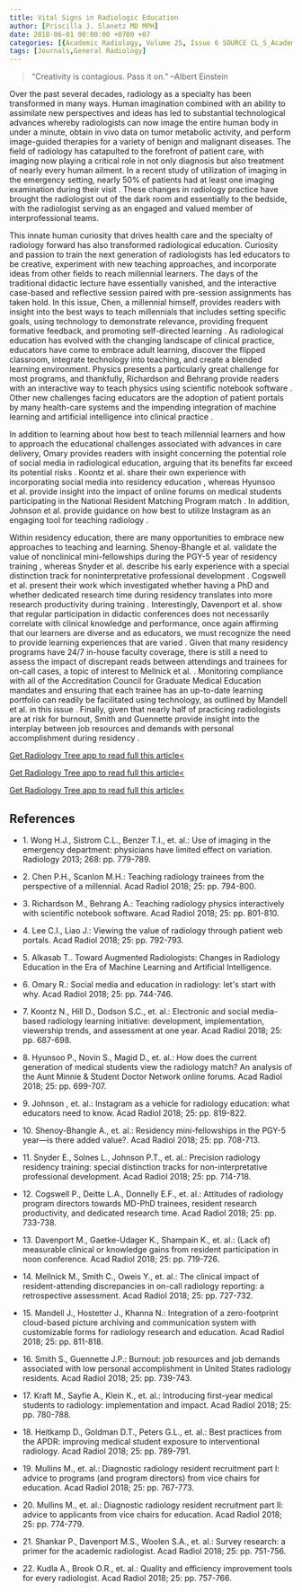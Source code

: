 ```yaml
---
title: Vital Signs in Radiologic Education
author: [Priscilla J. Slanetz MD MPH]
date: 2018-06-01 00:00:00 +0700 +07
categories: [{Academic Radiology, Volume 25, Issue 6 SOURCE CL_S_AcademicRadiologyVolume25Issue6 1}]
tags: [Journals,General Radiology]
---
```

> “Creativity is contagious. Pass it on.” –Albert Einstein

Over the past several decades, radiology as a specialty has been transformed in many ways. Human imagination combined with an ability to assimilate new perspectives and ideas has led to substantial technological advances whereby radiologists can now image the entire human body in under a minute, obtain in vivo data on tumor metabolic activity, and perform image-guided therapies for a variety of benign and malignant diseases. The field of radiology has catapulted to the forefront of patient care, with imaging now playing a critical role in not only diagnosis but also treatment of nearly every human ailment. In a recent study of utilization of imaging in the emergency setting, nearly 50% of patients had at least one imaging examination during their visit . These changes in radiology practice have brought the radiologist out of the dark room and essentially to the bedside, with the radiologist serving as an engaged and valued member of interprofessional teams.

This innate human curiosity that drives health care and the specialty of radiology forward has also transformed radiological education. Curiosity and passion to train the next generation of radiologists has led educators to be creative, experiment with new teaching approaches, and incorporate ideas from other fields to reach millennial learners. The days of the traditional didactic lecture have essentially vanished, and the interactive case-based and reflective session paired with pre-session assignments has taken hold. In this issue, Chen, a millennial himself, provides readers with insight into the best ways to teach millennials that includes setting specific goals, using technology to demonstrate relevance, providing frequent formative feedback, and promoting self-directed learning . As radiological education has evolved with the changing landscape of clinical practice, educators have come to embrace adult learning, discover the flipped classroom, integrate technology into teaching, and create a blended learning environment. Physics presents a particularly great challenge for most programs, and thankfully, Richardson and Behrang provide readers with an interactive way to teach physics using scientific notebook software . Other new challenges facing educators are the adoption of patient portals by many health-care systems and the impending integration of machine learning and artificial intelligence into clinical practice .

In addition to learning about how best to teach millennial learners and how to approach the educational challenges associated with advances in care delivery, Omary provides readers with insight concerning the potential role of social media in radiological education, arguing that its benefits far exceed its potential risks . Koontz et al. share their own experience with incorporating social media into residency education , whereas Hyunsoo et al. provide insight into the impact of online forums on medical students participating in the National Resident Matching Program match . In addition, Johnson et al. provide guidance on how best to utilize Instagram as an engaging tool for teaching radiology .

Within residency education, there are many opportunities to embrace new approaches to teaching and learning. Shenoy-Bhangle et al. validate the value of nonclinical mini-fellowships during the PGY-5 year of residency training , whereas Snyder et al. describe his early experience with a special distinction track for noninterpretative professional development . Cogswell et al. present their work which investigated whether having a PhD and whether dedicated research time during residency translates into more research productivity during training . Interestingly, Davenport et al. show that regular participation in didactic conferences does not necessarily correlate with clinical knowledge and performance, once again affirming that our learners are diverse and as educators, we must recognize the need to provide learning experiences that are varied . Given that many residency programs have 24/7 in-house faculty coverage, there is still a need to assess the impact of discrepant reads between attendings and trainees for on-call cases, a topic of interest to Mellnick et al. . Monitoring compliance with all of the Accreditation Council for Graduate Medical Education mandates and ensuring that each trainee has an up-to-date learning portfolio can readily be facilitated using technology, as outlined by Mandell et al. in this issue . Finally, given that nearly half of practicing radiologists are at risk for burnout, Smith and Guennette provide insight into the interplay between job resources and demands with personal accomplishment during residency .

[Get Radiology Tree app to read full this article<](https://clinicalpub.com/app)

[Get Radiology Tree app to read full this article<](https://clinicalpub.com/app)

[Get Radiology Tree app to read full this article<](https://clinicalpub.com/app)

## References

- 1\. Wong H.J., Sistrom C.L., Benzer T.I., et. al.: Use of imaging in the emergency department: physicians have limited effect on variation. Radiology 2013; 268: pp. 779-789.


- 2\. Chen P.H., Scanlon M.H.: Teaching radiology trainees from the perspective of a millennial. Acad Radiol 2018; 25: pp. 794-800.


- 3\. Richardson M., Behrang A.: Teaching radiology physics interactively with scientific notebook software. Acad Radiol 2018; 25: pp. 801-810.


- 4\. Lee C.I., Liao J.: Viewing the value of radiology through patient web portals. Acad Radiol 2018; 25: pp. 792-793.


- 5\.  Alkasab T.. Toward Augmented Radiologists: Changes in Radiology Education in the Era of Machine Learning and Artificial Intelligence.


- 6\. Omary R.: Social media and education in radiology: let's start with why. Acad Radiol 2018; 25: pp. 744-746.


- 7\. Koontz N., Hill D., Dodson S.C., et. al.: Electronic and social media-based radiology learning initiative: development, implementation, viewership trends, and assessment at one year. Acad Radiol 2018; 25: pp. 687-698.


- 8\. Hyunsoo P., Novin S., Magid D., et. al.: How does the current generation of medical students view the radiology match? An analysis of the Aunt Minnie & Student Doctor Network online forums. Acad Radiol 2018; 25: pp. 699-707.


- 9\. Johnson , et. al.: Instagram as a vehicle for radiology education: what educators need to know. Acad Radiol 2018; 25: pp. 819-822.


- 10\. Shenoy-Bhangle A., et. al.: Residency mini-fellowships in the PGY-5 year—is there added value?. Acad Radiol 2018; 25: pp. 708-713.


- 11\. Snyder E., Solnes L., Johnson P.T., et. al.: Precision radiology residency training: special distinction tracks for non-interpretative professional development. Acad Radiol 2018; 25: pp. 714-718.


- 12\. Cogswell P., Deitte L.A., Donnelly E.F., et. al.: Attitudes of radiology program directors towards MD-PhD trainees, resident research productivity, and dedicated research time. Acad Radiol 2018; 25: pp. 733-738.


- 13\. Davenport M., Gaetke-Udager K., Shampain K., et. al.: (Lack of) measurable clinical or knowledge gains from resident participation in noon conference. Acad Radiol 2018; 25: pp. 719-726.


- 14\. Mellnick M., Smith C., Oweis Y., et. al.: The clinical impact of resident-attending discrepancies in on-call radiology reporting: a retrospective assessment. Acad Radiol 2018; 25: pp. 727-732.


- 15\. Mandell J., Hostetter J., Khanna N.: Integration of a zero-footprint cloud-based picture archiving and communication system with customizable forms for radiology research and education. Acad Radiol 2018; 25: pp. 811-818.


- 16\. Smith S., Guennette J.P.: Burnout: job resources and job demands associated with low personal accomplishment in United States radiology residents. Acad Radiol 2018; 25: pp. 739-743.


- 17\. Kraft M., Sayfie A., Klein K., et. al.: Introducing first-year medical students to radiology: implementation and impact. Acad Radiol 2018; 25: pp. 780-788.


- 18\. Heitkamp D., Goldman D.T., Peters G.L., et. al.: Best practices from the APDR: improving medical student exposure to interventional radiology. Acad Radiol 2018; 25: pp. 789-791.


- 19\. Mullins M., et. al.: Diagnostic radiology resident recruitment part I: advice to programs (and program directors) from vice chairs for education. Acad Radiol 2018; 25: pp. 767-773.


- 20\. Mullins M., et. al.: Diagnostic radiology resident recruitment part II: advice to applicants from vice chairs for education. Acad Radiol 2018; 25: pp. 774-779.


- 21\. Shankar P., Davenport M.S., Woolen S.A., et. al.: Survey research: a primer for the academic radiologist. Acad Radiol 2018; 25: pp. 751-756.


- 22\. Kudla A., Brook O.R., et. al.: Quality and efficiency improvement tools for every radiologist. Acad Radiol 2018; 25: pp. 757-766.